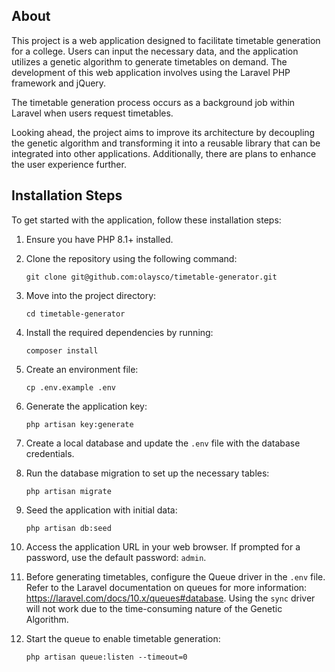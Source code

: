 ## About

This project is a web application designed to facilitate timetable generation for a college. Users can input the necessary data, and the application utilizes a genetic algorithm to generate timetables on demand. The development of this web application involves using the Laravel PHP framework and jQuery.

The timetable generation process occurs as a background job within Laravel when users request timetables.

Looking ahead, the project aims to improve its architecture by decoupling the genetic algorithm and transforming it into a reusable library that can be integrated into other applications. Additionally, there are plans to enhance the user experience further.

## Installation Steps

To get started with the application, follow these installation steps:

1. Ensure you have PHP 8.1+ installed.

2. Clone the repository using the following command:

   ```
   git clone git@github.com:olaysco/timetable-generator.git
   ```

3. Move into the project directory:

   ```
   cd timetable-generator
   ```

4. Install the required dependencies by running:

   ```
   composer install
   ```

5. Create an environment file:

   ```
   cp .env.example .env
   ```

6. Generate the application key:

   ```
   php artisan key:generate
   ```

7. Create a local database and update the `.env` file with the database credentials.

8. Run the database migration to set up the necessary tables:

   ```
   php artisan migrate
   ```

9. Seed the application with initial data:

   ```
   php artisan db:seed
   ```

10. Access the application URL in your web browser. If prompted for a password, use the default password: `admin`.

11. Before generating timetables, configure the Queue driver in the `.env` file. Refer to the Laravel documentation on queues for more information: https://laravel.com/docs/10.x/queues#database. Using the `sync` driver will not work due to the time-consuming nature of the Genetic Algorithm.

12. Start the queue to enable timetable generation:

    ```
    php artisan queue:listen --timeout=0
    ```
